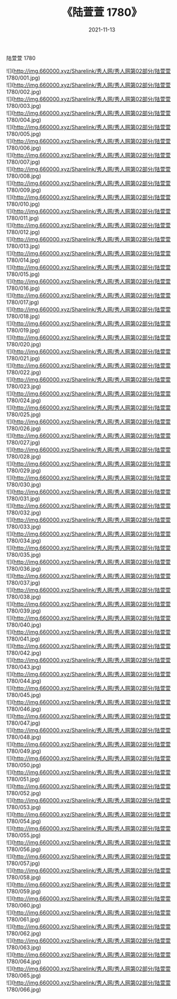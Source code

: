 ﻿---
layout: post
title:  《陆萱萱 1780》
date:   2021-11-13
img: http://img.660000.xyz/Sharelink/秀人网/秀人网第02部分/陆萱萱 1780/000.jpg
categories: [美女, 清纯, 唯美]
---

陆萱萱 1780

  ![](http://img.660000.xyz/Sharelink/秀人网/秀人网第02部分/陆萱萱 1780/001.jpg) <br> ![](http://img.660000.xyz/Sharelink/秀人网/秀人网第02部分/陆萱萱 1780/002.jpg) <br> ![](http://img.660000.xyz/Sharelink/秀人网/秀人网第02部分/陆萱萱 1780/003.jpg) <br> ![](http://img.660000.xyz/Sharelink/秀人网/秀人网第02部分/陆萱萱 1780/004.jpg) <br> ![](http://img.660000.xyz/Sharelink/秀人网/秀人网第02部分/陆萱萱 1780/005.jpg) <br> ![](http://img.660000.xyz/Sharelink/秀人网/秀人网第02部分/陆萱萱 1780/006.jpg) <br> ![](http://img.660000.xyz/Sharelink/秀人网/秀人网第02部分/陆萱萱 1780/007.jpg) <br> ![](http://img.660000.xyz/Sharelink/秀人网/秀人网第02部分/陆萱萱 1780/008.jpg) <br> ![](http://img.660000.xyz/Sharelink/秀人网/秀人网第02部分/陆萱萱 1780/009.jpg) <br> ![](http://img.660000.xyz/Sharelink/秀人网/秀人网第02部分/陆萱萱 1780/010.jpg) <br> ![](http://img.660000.xyz/Sharelink/秀人网/秀人网第02部分/陆萱萱 1780/011.jpg) <br> ![](http://img.660000.xyz/Sharelink/秀人网/秀人网第02部分/陆萱萱 1780/012.jpg) <br> ![](http://img.660000.xyz/Sharelink/秀人网/秀人网第02部分/陆萱萱 1780/013.jpg) <br> ![](http://img.660000.xyz/Sharelink/秀人网/秀人网第02部分/陆萱萱 1780/014.jpg) <br> ![](http://img.660000.xyz/Sharelink/秀人网/秀人网第02部分/陆萱萱 1780/015.jpg) <br> ![](http://img.660000.xyz/Sharelink/秀人网/秀人网第02部分/陆萱萱 1780/016.jpg) <br> ![](http://img.660000.xyz/Sharelink/秀人网/秀人网第02部分/陆萱萱 1780/017.jpg) <br> ![](http://img.660000.xyz/Sharelink/秀人网/秀人网第02部分/陆萱萱 1780/018.jpg) <br> ![](http://img.660000.xyz/Sharelink/秀人网/秀人网第02部分/陆萱萱 1780/019.jpg) <br> ![](http://img.660000.xyz/Sharelink/秀人网/秀人网第02部分/陆萱萱 1780/020.jpg) <br> ![](http://img.660000.xyz/Sharelink/秀人网/秀人网第02部分/陆萱萱 1780/021.jpg) <br> ![](http://img.660000.xyz/Sharelink/秀人网/秀人网第02部分/陆萱萱 1780/022.jpg) <br> ![](http://img.660000.xyz/Sharelink/秀人网/秀人网第02部分/陆萱萱 1780/023.jpg) <br> ![](http://img.660000.xyz/Sharelink/秀人网/秀人网第02部分/陆萱萱 1780/024.jpg) <br> ![](http://img.660000.xyz/Sharelink/秀人网/秀人网第02部分/陆萱萱 1780/025.jpg) <br> ![](http://img.660000.xyz/Sharelink/秀人网/秀人网第02部分/陆萱萱 1780/026.jpg) <br> ![](http://img.660000.xyz/Sharelink/秀人网/秀人网第02部分/陆萱萱 1780/027.jpg) <br> ![](http://img.660000.xyz/Sharelink/秀人网/秀人网第02部分/陆萱萱 1780/028.jpg) <br> ![](http://img.660000.xyz/Sharelink/秀人网/秀人网第02部分/陆萱萱 1780/029.jpg) <br> ![](http://img.660000.xyz/Sharelink/秀人网/秀人网第02部分/陆萱萱 1780/030.jpg) <br> ![](http://img.660000.xyz/Sharelink/秀人网/秀人网第02部分/陆萱萱 1780/031.jpg) <br> ![](http://img.660000.xyz/Sharelink/秀人网/秀人网第02部分/陆萱萱 1780/032.jpg) <br> ![](http://img.660000.xyz/Sharelink/秀人网/秀人网第02部分/陆萱萱 1780/033.jpg) <br> ![](http://img.660000.xyz/Sharelink/秀人网/秀人网第02部分/陆萱萱 1780/034.jpg) <br> ![](http://img.660000.xyz/Sharelink/秀人网/秀人网第02部分/陆萱萱 1780/035.jpg) <br> ![](http://img.660000.xyz/Sharelink/秀人网/秀人网第02部分/陆萱萱 1780/036.jpg) <br> ![](http://img.660000.xyz/Sharelink/秀人网/秀人网第02部分/陆萱萱 1780/037.jpg) <br> ![](http://img.660000.xyz/Sharelink/秀人网/秀人网第02部分/陆萱萱 1780/038.jpg) <br> ![](http://img.660000.xyz/Sharelink/秀人网/秀人网第02部分/陆萱萱 1780/039.jpg) <br> ![](http://img.660000.xyz/Sharelink/秀人网/秀人网第02部分/陆萱萱 1780/040.jpg) <br> ![](http://img.660000.xyz/Sharelink/秀人网/秀人网第02部分/陆萱萱 1780/041.jpg) <br> ![](http://img.660000.xyz/Sharelink/秀人网/秀人网第02部分/陆萱萱 1780/042.jpg) <br> ![](http://img.660000.xyz/Sharelink/秀人网/秀人网第02部分/陆萱萱 1780/043.jpg) <br> ![](http://img.660000.xyz/Sharelink/秀人网/秀人网第02部分/陆萱萱 1780/044.jpg) <br> ![](http://img.660000.xyz/Sharelink/秀人网/秀人网第02部分/陆萱萱 1780/045.jpg) <br> ![](http://img.660000.xyz/Sharelink/秀人网/秀人网第02部分/陆萱萱 1780/046.jpg) <br> ![](http://img.660000.xyz/Sharelink/秀人网/秀人网第02部分/陆萱萱 1780/047.jpg) <br> ![](http://img.660000.xyz/Sharelink/秀人网/秀人网第02部分/陆萱萱 1780/048.jpg) <br> ![](http://img.660000.xyz/Sharelink/秀人网/秀人网第02部分/陆萱萱 1780/049.jpg) <br> ![](http://img.660000.xyz/Sharelink/秀人网/秀人网第02部分/陆萱萱 1780/050.jpg) <br> ![](http://img.660000.xyz/Sharelink/秀人网/秀人网第02部分/陆萱萱 1780/051.jpg) <br> ![](http://img.660000.xyz/Sharelink/秀人网/秀人网第02部分/陆萱萱 1780/052.jpg) <br> ![](http://img.660000.xyz/Sharelink/秀人网/秀人网第02部分/陆萱萱 1780/053.jpg) <br> ![](http://img.660000.xyz/Sharelink/秀人网/秀人网第02部分/陆萱萱 1780/054.jpg) <br> ![](http://img.660000.xyz/Sharelink/秀人网/秀人网第02部分/陆萱萱 1780/055.jpg) <br> ![](http://img.660000.xyz/Sharelink/秀人网/秀人网第02部分/陆萱萱 1780/056.jpg) <br> ![](http://img.660000.xyz/Sharelink/秀人网/秀人网第02部分/陆萱萱 1780/057.jpg) <br> ![](http://img.660000.xyz/Sharelink/秀人网/秀人网第02部分/陆萱萱 1780/058.jpg) <br> ![](http://img.660000.xyz/Sharelink/秀人网/秀人网第02部分/陆萱萱 1780/059.jpg) <br> ![](http://img.660000.xyz/Sharelink/秀人网/秀人网第02部分/陆萱萱 1780/060.jpg) <br> ![](http://img.660000.xyz/Sharelink/秀人网/秀人网第02部分/陆萱萱 1780/061.jpg) <br> ![](http://img.660000.xyz/Sharelink/秀人网/秀人网第02部分/陆萱萱 1780/062.jpg) <br> ![](http://img.660000.xyz/Sharelink/秀人网/秀人网第02部分/陆萱萱 1780/063.jpg) <br> ![](http://img.660000.xyz/Sharelink/秀人网/秀人网第02部分/陆萱萱 1780/064.jpg) <br> ![](http://img.660000.xyz/Sharelink/秀人网/秀人网第02部分/陆萱萱 1780/065.jpg) <br> ![](http://img.660000.xyz/Sharelink/秀人网/秀人网第02部分/陆萱萱 1780/066.jpg) <br>